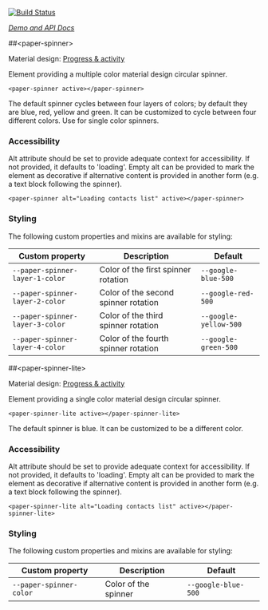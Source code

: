 
<!---

This README is automatically generated from the comments in these files:
paper-spinner-behavior.html  paper-spinner-lite.html  paper-spinner.html

Edit those files, and our readme bot will duplicate them over here!
Edit this file, and the bot will squash your changes :)

-->

[![Build Status](https://travis-ci.org/PolymerElements/paper-spinner.svg?branch=master)](https://travis-ci.org/PolymerElements/paper-spinner)

_[Demo and API Docs](https://elements.polymer-project.org/elements/paper-spinner)_


##&lt;paper-spinner&gt;


Material design: [Progress & activity](https://www.google.com/design/spec/components/progress-activity.html)

Element providing a multiple color material design circular spinner.

    <paper-spinner active></paper-spinner>

The default spinner cycles between four layers of colors; by default they are
blue, red, yellow and green. It can be customized to cycle between four different
colors. Use <paper-spinner-lite> for single color spinners.

### Accessibility

Alt attribute should be set to provide adequate context for accessibility. If not provided,
it defaults to 'loading'.
Empty alt can be provided to mark the element as decorative if alternative content is provided
in another form (e.g. a text block following the spinner).

    <paper-spinner alt="Loading contacts list" active></paper-spinner>

### Styling

The following custom properties and mixins are available for styling:

Custom property | Description | Default
----------------|-------------|----------
`--paper-spinner-layer-1-color` | Color of the first spinner rotation | `--google-blue-500`
`--paper-spinner-layer-2-color` | Color of the second spinner rotation | `--google-red-500`
`--paper-spinner-layer-3-color` | Color of the third spinner rotation | `--google-yellow-500`
`--paper-spinner-layer-4-color` | Color of the fourth spinner rotation | `--google-green-500`



##&lt;paper-spinner-lite&gt;


Material design: [Progress & activity](https://www.google.com/design/spec/components/progress-activity.html)

Element providing a single color material design circular spinner.

    <paper-spinner-lite active></paper-spinner-lite>

The default spinner is blue. It can be customized to be a different color.

### Accessibility

Alt attribute should be set to provide adequate context for accessibility. If not provided,
it defaults to 'loading'.
Empty alt can be provided to mark the element as decorative if alternative content is provided
in another form (e.g. a text block following the spinner).

    <paper-spinner-lite alt="Loading contacts list" active></paper-spinner-lite>

### Styling

The following custom properties and mixins are available for styling:

Custom property | Description | Default
----------------|-------------|----------
`--paper-spinner-color` | Color of the spinner | `--google-blue-500`



<!-- No docs for Polymer.PaperSpinnerBehavior found. -->

